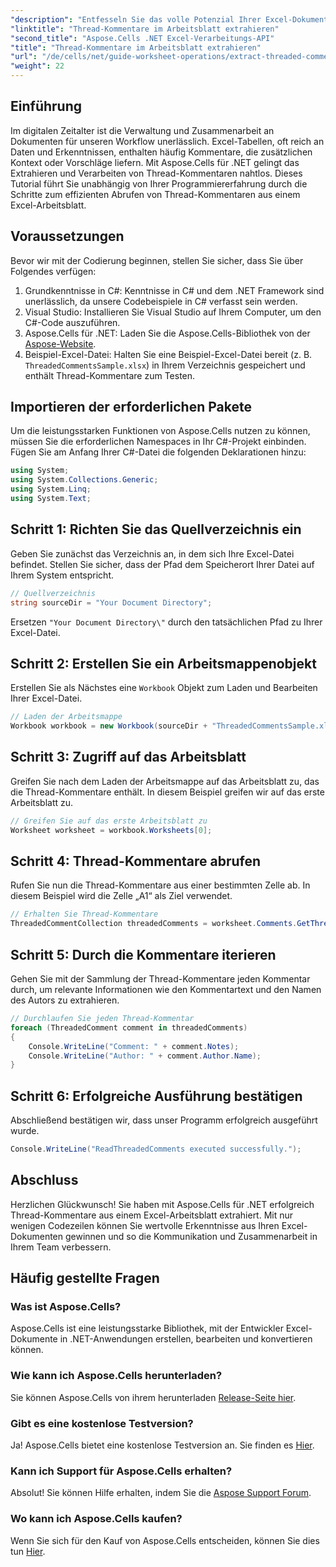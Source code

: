 ```yaml
---
"description": "Entfesseln Sie das volle Potenzial Ihrer Excel-Dokumente, indem Sie lernen, wie Sie mit Aspose.Cells für .NET effizient Thread-Kommentare extrahieren. Dieses umfassende Tutorial führt Sie Schritt für Schritt durch die Anleitung."
"linktitle": "Thread-Kommentare im Arbeitsblatt extrahieren"
"second_title": "Aspose.Cells .NET Excel-Verarbeitungs-API"
"title": "Thread-Kommentare im Arbeitsblatt extrahieren"
"url": "/de/cells/net/guide-worksheet-operations/extract-threaded-comments/"
"weight": 22
---
```


## Einführung

Im digitalen Zeitalter ist die Verwaltung und Zusammenarbeit an Dokumenten für unseren Workflow unerlässlich. Excel-Tabellen, oft reich an Daten und Erkenntnissen, enthalten häufig Kommentare, die zusätzlichen Kontext oder Vorschläge liefern. Mit Aspose.Cells für .NET gelingt das Extrahieren und Verarbeiten von Thread-Kommentaren nahtlos. Dieses Tutorial führt Sie unabhängig von Ihrer Programmiererfahrung durch die Schritte zum effizienten Abrufen von Thread-Kommentaren aus einem Excel-Arbeitsblatt. 

## Voraussetzungen
Bevor wir mit der Codierung beginnen, stellen Sie sicher, dass Sie über Folgendes verfügen:

1. Grundkenntnisse in C#: Kenntnisse in C# und dem .NET Framework sind unerlässlich, da unsere Codebeispiele in C# verfasst sein werden.
2. Visual Studio: Installieren Sie Visual Studio auf Ihrem Computer, um den C#-Code auszuführen.
3. Aspose.Cells für .NET: Laden Sie die Aspose.Cells-Bibliothek von der [Aspose-Website](https://releases.aspose.com/cells/net/).
4. Beispiel-Excel-Datei: Halten Sie eine Beispiel-Excel-Datei bereit (z. B. `ThreadedCommentsSample.xlsx`) in Ihrem Verzeichnis gespeichert und enthält Thread-Kommentare zum Testen.

## Importieren der erforderlichen Pakete
Um die leistungsstarken Funktionen von Aspose.Cells nutzen zu können, müssen Sie die erforderlichen Namespaces in Ihr C#-Projekt einbinden. Fügen Sie am Anfang Ihrer C#-Datei die folgenden Deklarationen hinzu:

```csharp
using System;
using System.Collections.Generic;
using System.Linq;
using System.Text;
```

## Schritt 1: Richten Sie das Quellverzeichnis ein
Geben Sie zunächst das Verzeichnis an, in dem sich Ihre Excel-Datei befindet. Stellen Sie sicher, dass der Pfad dem Speicherort Ihrer Datei auf Ihrem System entspricht.

```csharp
// Quellverzeichnis
string sourceDir = "Your Document Directory";
```
Ersetzen `"Your Document Directory\"` durch den tatsächlichen Pfad zu Ihrer Excel-Datei.

## Schritt 2: Erstellen Sie ein Arbeitsmappenobjekt
Erstellen Sie als Nächstes eine `Workbook` Objekt zum Laden und Bearbeiten Ihrer Excel-Datei.

```csharp
// Laden der Arbeitsmappe
Workbook workbook = new Workbook(sourceDir + "ThreadedCommentsSample.xlsx");
```

## Schritt 3: Zugriff auf das Arbeitsblatt
Greifen Sie nach dem Laden der Arbeitsmappe auf das Arbeitsblatt zu, das die Thread-Kommentare enthält. In diesem Beispiel greifen wir auf das erste Arbeitsblatt zu.

```csharp
// Greifen Sie auf das erste Arbeitsblatt zu
Worksheet worksheet = workbook.Worksheets[0];
```

## Schritt 4: Thread-Kommentare abrufen
Rufen Sie nun die Thread-Kommentare aus einer bestimmten Zelle ab. In diesem Beispiel wird die Zelle „A1“ als Ziel verwendet.

```csharp
// Erhalten Sie Thread-Kommentare
ThreadedCommentCollection threadedComments = worksheet.Comments.GetThreadedComments("A1");
```

## Schritt 5: Durch die Kommentare iterieren
Gehen Sie mit der Sammlung der Thread-Kommentare jeden Kommentar durch, um relevante Informationen wie den Kommentartext und den Namen des Autors zu extrahieren.

```csharp
// Durchlaufen Sie jeden Thread-Kommentar
foreach (ThreadedComment comment in threadedComments)
{
    Console.WriteLine("Comment: " + comment.Notes);
    Console.WriteLine("Author: " + comment.Author.Name);
}
```

## Schritt 6: Erfolgreiche Ausführung bestätigen
Abschließend bestätigen wir, dass unser Programm erfolgreich ausgeführt wurde.

```csharp
Console.WriteLine("ReadThreadedComments executed successfully.");
```

## Abschluss
Herzlichen Glückwunsch! Sie haben mit Aspose.Cells für .NET erfolgreich Thread-Kommentare aus einem Excel-Arbeitsblatt extrahiert. Mit nur wenigen Codezeilen können Sie wertvolle Erkenntnisse aus Ihren Excel-Dokumenten gewinnen und so die Kommunikation und Zusammenarbeit in Ihrem Team verbessern.

## Häufig gestellte Fragen

### Was ist Aspose.Cells?
Aspose.Cells ist eine leistungsstarke Bibliothek, mit der Entwickler Excel-Dokumente in .NET-Anwendungen erstellen, bearbeiten und konvertieren können.

### Wie kann ich Aspose.Cells herunterladen?
Sie können Aspose.Cells von ihrem herunterladen [Release-Seite hier](https://releases.aspose.com/cells/net/).

### Gibt es eine kostenlose Testversion?
Ja! Aspose.Cells bietet eine kostenlose Testversion an. Sie finden es [Hier](https://releases.aspose.com/).

### Kann ich Support für Aspose.Cells erhalten?
Absolut! Sie können Hilfe erhalten, indem Sie die [Aspose Support Forum](https://forum.aspose.com/c/cells/9).

### Wo kann ich Aspose.Cells kaufen?
Wenn Sie sich für den Kauf von Aspose.Cells entscheiden, können Sie dies tun [Hier](https://purchase.aspose.com/buy).